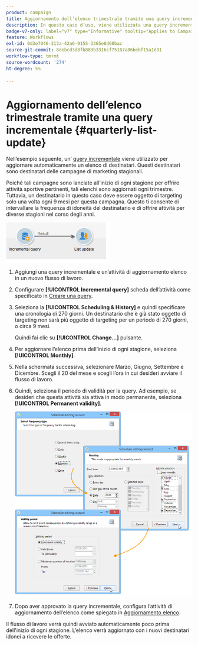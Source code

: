 ```yaml
---
product: campaign
title: Aggiornamento dell’elenco trimestrale tramite una query incrementale
description: In questo caso d’uso, viene utilizzata una query incrementale per aggiornare automaticamente un elenco di destinatari
badge-v7-only: label="v7" type="Informative" tooltip="Applies to Campaign Classic v7 only"
feature: Workflows
exl-id: 0d3e7046-313a-42a6-9155-3365e8d60bac
source-git-commit: 8debcd3d8fb883b3316cf75187a86bebf15a1d31
workflow-type: tm+mt
source-wordcount: '274'
ht-degree: 5%

---
```


# Aggiornamento dell’elenco trimestrale tramite una query incrementale {#quarterly-list-update}



Nell’esempio seguente, un’ [query incrementale](incremental-query.md) viene utilizzato per aggiornare automaticamente un elenco di destinatari. Questi destinatari sono destinatari delle campagne di marketing stagionali.

Poiché tali campagne sono lanciate all’inizio di ogni stagione per offrire attività sportive pertinenti, tali elenchi sono aggiornati ogni trimestre. Tuttavia, un destinatario in questo caso deve essere oggetto di targeting solo una volta ogni 9 mesi per questa campagna. Questo ti consente di intervallare la frequenza di idoneità del destinatario e di offrire attività per diverse stagioni nel corso degli anni.

![](assets/incremental_query_example.png)

1. Aggiungi una query incrementale e un’attività di aggiornamento elenco in un nuovo flusso di lavoro.
1. Configurare **[!UICONTROL Incremental query]** scheda dell’attività come specificato in [Creare una query](query.md#creating-a-query).
1. Seleziona la **[!UICONTROL Scheduling & History]** e quindi specificare una cronologia di 270 giorni. Un destinatario che è già stato oggetto di targeting non sarà più oggetto di targeting per un periodo di 270 giorni, o circa 9 mesi.

   Quindi fai clic su **[!UICONTROL Change...]** pulsante.

1. Per aggiornare l’elenco prima dell’inizio di ogni stagione, seleziona **[!UICONTROL Monthly]**.
1. Nella schermata successiva, selezionare Marzo, Giugno, Settembre e Dicembre. Scegli il 20 del mese e scegli l’ora in cui desideri avviare il flusso di lavoro.
1. Quindi, seleziona il periodo di validità per la query. Ad esempio, se desideri che questa attività sia attiva in modo permanente, seleziona **[!UICONTROL Permanent validity]**.

   ![](assets/incremental_query_example_2.png)

1. Dopo aver approvato la query incrementale, configura l’attività di aggiornamento dell’elenco come spiegato in [Aggiornamento elenco](list-update.md).

Il flusso di lavoro verrà quindi avviato automaticamente poco prima dell&#39;inizio di ogni stagione. L’elenco verrà aggiornato con i nuovi destinatari idonei a ricevere le offerte.
